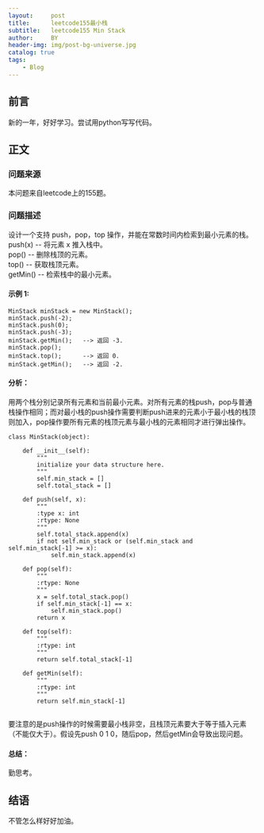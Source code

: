 ```yaml
---
layout:     post
title:      leetcode155最小栈
subtitle:   leetcode155 Min Stack
author:     BY
header-img: img/post-bg-universe.jpg
catalog: true
tags:
    - Blog
---
```



## 前言

新的一年，好好学习。尝试用python写写代码。

## 正文

### 问题来源

本问题来自leetcode上的155题。

### 问题描述

设计一个支持 push，pop，top 操作，并能在常数时间内检索到最小元素的栈。  
push(x) -- 将元素 x 推入栈中。  
pop() -- 删除栈顶的元素。  
top() -- 获取栈顶元素。  
getMin() -- 检索栈中的最小元素。  

#### 示例 1:
```
MinStack minStack = new MinStack();
minStack.push(-2);
minStack.push(0);
minStack.push(-3);
minStack.getMin();   --> 返回 -3.
minStack.pop();
minStack.top();      --> 返回 0.
minStack.getMin();   --> 返回 -2.
``` 

#### 分析：
用两个栈分别记录所有元素和当前最小元素。对所有元素的栈push，pop与普通栈操作相同；而对最小栈的push操作需要判断push进来的元素小于最小栈的栈顶则加入，pop操作要所有元素的栈顶元素与最小栈的元素相同才进行弹出操作。
```
class MinStack(object):

    def __init__(self):
        """
        initialize your data structure here.
        """
        self.min_stack = []
        self.total_stack = []

    def push(self, x):
        """
        :type x: int
        :rtype: None
        """
        self.total_stack.append(x)
        if not self.min_stack or (self.min_stack and self.min_stack[-1] >= x):
            self.min_stack.append(x)

    def pop(self):
        """
        :rtype: None
        """
        x = self.total_stack.pop()
        if self.min_stack[-1] == x:
            self.min_stack.pop()
        return x

    def top(self):
        """
        :rtype: int
        """
        return self.total_stack[-1]

    def getMin(self):
        """
        :rtype: int
        """
        return self.min_stack[-1]
        
```
要注意的是push操作的时候需要最小栈非空，且栈顶元素要大于等于插入元素（不能仅大于）。假设先push 0 1 0，随后pop，然后getMin会导致出现问题。

#### 总结：
勤思考。  

## 结语
不管怎么样好好加油。
